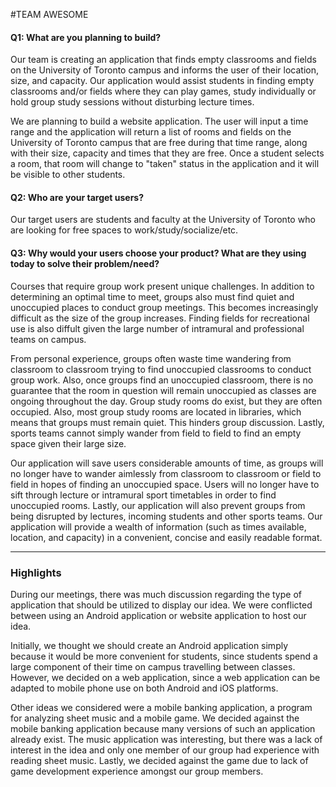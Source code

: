 #TEAM AWESOME


#### Q1: What are you planning to build?

Our team is creating an application that finds empty classrooms and fields on the University of Toronto campus and informs the user of their location, size, and capacity. Our application would assist students in finding empty classrooms and/or fields where they can play games, study individually or hold group study sessions without disturbing lecture times. 

We are planning to build a website application. The user will input a time range and the application will return a list of rooms and fields on the University of Toronto campus that are free during that time range, along with their size, capacity and times that they are free. Once a student selects a room, that room will change to "taken" status in the application and it will be visible to other students.


#### Q2: Who are your target users?

Our target users are students and faculty at the University of Toronto who are looking for free spaces to work/study/socialize/etc.


#### Q3: Why would your users choose your product? What are they using today to solve their problem/need?

Courses that require group work present unique challenges. In addition to determining an optimal time to meet, groups also must find quiet and unoccupied places to conduct group meetings. This becomes increasingly difficult as the size of the group increases. Finding fields for recreational use is also diffult given the large number of intramural and professional teams on campus.

From personal experience, groups often waste time wandering from classroom to classroom trying to find unoccupied classrooms to conduct group work. Also, once groups find an unoccupied classroom, there is no guarantee that the room in question will remain unoccupied as classes are ongoing throughout the day. Group study rooms do exist, but they are often occupied. Also, most group study rooms are located in libraries, which means that groups must remain quiet. This hinders group discussion. Lastly, sports teams cannot simply  wander from field to field to find an empty space given their large size.

Our application will save users considerable amounts of time, as groups will no longer have to wander aimlessly from classroom to classroom or field to field in hopes of finding an unoccupied space. Users  will no longer have to sift through lecture or intramural sport timetables in order to find unoccupied rooms. Lastly, our application will also prevent groups from being disrupted by lectures, incoming students and other sports teams. Our application will provide a wealth of information (such as times available, location, and capacity) in a convenient, concise and easily readable format.


----

### Highlights

During our meetings, there was much discussion regarding the type of application that should be  utilized to display our idea. We were conflicted between using an Android application or website  application to host our idea. 

Initially, we thought we should create an Android application simply because it would be more convenient for students, since students spend a large component of their time on campus travelling between classes. However, we decided on a web application, since a web application can be adapted to mobile phone use on both Android and iOS platforms.

Other ideas we considered were a mobile banking application, a program for analyzing sheet music  and a mobile game. We decided against the mobile banking application because many versions of such  an application already exist. The music application was interesting, but there was a lack of interest in the idea and only one member of our group had experience with reading sheet music. Lastly,  we decided against the game due to lack of game development experience amongst our group members.
